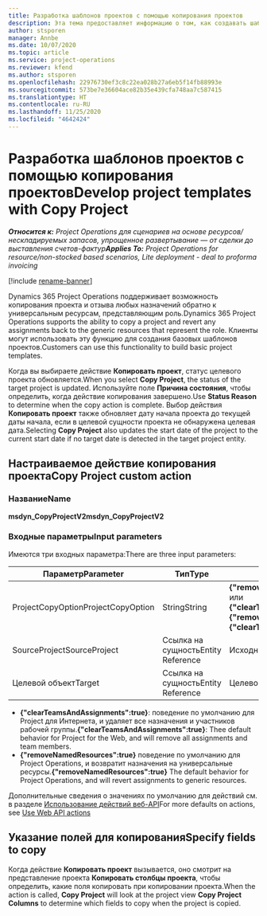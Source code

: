 ```yaml
---
title: Разработка шаблонов проектов с помощью копирования проектов
description: Эта тема предоставляет информацию о том, как создавать шаблоны проектов с помощью настраиваемого действия копирования проекта.
author: stsporen
manager: Annbe
ms.date: 10/07/2020
ms.topic: article
ms.service: project-operations
ms.reviewer: kfend
ms.author: stsporen
ms.openlocfilehash: 22976730ef3c8c22ea028b27a6eb5f14fb88993e
ms.sourcegitcommit: 573be7e36604ace82b35e439cfa748aa7c587415
ms.translationtype: HT
ms.contentlocale: ru-RU
ms.lasthandoff: 11/25/2020
ms.locfileid: "4642424"
---
```

# <a name="develop-project-templates-with-copy-project"></a><span data-ttu-id="11923-103">Разработка шаблонов проектов с помощью копирования проектов</span><span class="sxs-lookup"><span data-stu-id="11923-103">Develop project templates with Copy Project</span></span>

<span data-ttu-id="11923-104">_**Относится к:** Project Operations для сценариев на основе ресурсов/нескладируемых запасов, упрощенное развертывание — от сделки до выставления счетов-фактур_</span><span class="sxs-lookup"><span data-stu-id="11923-104">_**Applies To:** Project Operations for resource/non-stocked based scenarios, Lite deployment - deal to proforma invoicing_</span></span>

[!include [rename-banner](~/includes/cc-data-platform-banner.md)]

<span data-ttu-id="11923-105">Dynamics 365 Project Operations поддерживает возможность копирования проекта и отзыва любых назначений обратно к универсальным ресурсам, представляющим роль.</span><span class="sxs-lookup"><span data-stu-id="11923-105">Dynamics 365 Project Operations supports the ability to copy a project and revert any assignments back to the generic resources that represent the role.</span></span> <span data-ttu-id="11923-106">Клиенты могут использовать эту функцию для создания базовых шаблонов проектов.</span><span class="sxs-lookup"><span data-stu-id="11923-106">Customers can use this functionality to build basic project templates.</span></span>

<span data-ttu-id="11923-107">Когда вы выбираете действие **Копировать проект**, статус целевого проекта обновляется.</span><span class="sxs-lookup"><span data-stu-id="11923-107">When you select **Copy Project**, the status of the target project is updated.</span></span> <span data-ttu-id="11923-108">Используйте поле **Причина состояния**, чтобы определить, когда действие копирования завершено.</span><span class="sxs-lookup"><span data-stu-id="11923-108">Use **Status Reason** to determine when the copy action is complete.</span></span> <span data-ttu-id="11923-109">Выбор действия **Копировать проект** также обновляет дату начала проекта до текущей даты начала, если в целевой сущности проекта не обнаружена целевая дата.</span><span class="sxs-lookup"><span data-stu-id="11923-109">Selecting **Copy Project** also updates the start date of the project to the current start date if no target date is detected in the target project entity.</span></span>

## <a name="copy-project-custom-action"></a><span data-ttu-id="11923-110">Настраиваемое действие копирования проекта</span><span class="sxs-lookup"><span data-stu-id="11923-110">Copy Project custom action</span></span> 

### <a name="name"></a><span data-ttu-id="11923-111">Название</span><span class="sxs-lookup"><span data-stu-id="11923-111">Name</span></span> 

<span data-ttu-id="11923-112">**msdyn_CopyProjectV2**</span><span class="sxs-lookup"><span data-stu-id="11923-112">**msdyn_CopyProjectV2**</span></span>

### <a name="input-parameters"></a><span data-ttu-id="11923-113">Входные параметры</span><span class="sxs-lookup"><span data-stu-id="11923-113">Input parameters</span></span>
<span data-ttu-id="11923-114">Имеются три входных параметра:</span><span class="sxs-lookup"><span data-stu-id="11923-114">There are three input parameters:</span></span>

| <span data-ttu-id="11923-115">Параметр</span><span class="sxs-lookup"><span data-stu-id="11923-115">Parameter</span></span>          | <span data-ttu-id="11923-116">Тип</span><span class="sxs-lookup"><span data-stu-id="11923-116">Type</span></span>   | <span data-ttu-id="11923-117">Значения</span><span class="sxs-lookup"><span data-stu-id="11923-117">Values</span></span>                                                   | 
|--------------------|--------|----------------------------------------------------------|
| <span data-ttu-id="11923-118">ProjectCopyOption</span><span class="sxs-lookup"><span data-stu-id="11923-118">ProjectCopyOption</span></span>  | <span data-ttu-id="11923-119">String</span><span class="sxs-lookup"><span data-stu-id="11923-119">String</span></span> | <span data-ttu-id="11923-120">**{"removeNamedResources":true}** или **{"clearTeamsAndAssignments":true}**</span><span class="sxs-lookup"><span data-stu-id="11923-120">**{"removeNamedResources":true}** or **{"clearTeamsAndAssignments":true}**</span></span> |
| <span data-ttu-id="11923-121">SourceProject</span><span class="sxs-lookup"><span data-stu-id="11923-121">SourceProject</span></span>      | <span data-ttu-id="11923-122">Ссылка на сущность</span><span class="sxs-lookup"><span data-stu-id="11923-122">Entity Reference</span></span> | <span data-ttu-id="11923-123">Исходный проект</span><span class="sxs-lookup"><span data-stu-id="11923-123">Source Project</span></span> |
| <span data-ttu-id="11923-124">Целевой объект</span><span class="sxs-lookup"><span data-stu-id="11923-124">Target</span></span>             | <span data-ttu-id="11923-125">Ссылка на сущность</span><span class="sxs-lookup"><span data-stu-id="11923-125">Entity Reference</span></span> | <span data-ttu-id="11923-126">Целевой проект</span><span class="sxs-lookup"><span data-stu-id="11923-126">Target Project</span></span> |


- <span data-ttu-id="11923-127">**{"clearTeamsAndAssignments":true}**: поведение по умолчанию для Project для Интернета, и удаляет все назначения и участников рабочей группы.</span><span class="sxs-lookup"><span data-stu-id="11923-127">**{"clearTeamsAndAssignments":true}**: Thee default behavior for Project for the Web, and will remove all assignments and team members.</span></span>
- <span data-ttu-id="11923-128">**{"removeNamedResources":true}** поведение по умолчанию для Project Operations, и возвратит назначения на универсальные ресурсы.</span><span class="sxs-lookup"><span data-stu-id="11923-128">**{"removeNamedResources":true}** The default behavior for Project Operations, and will revert assignments to generic resources.</span></span>

<span data-ttu-id="11923-129">Дополнительные сведения о значениях по умолчанию для действий см. в разделе [Использование действий веб-API](https://docs.microsoft.com/powerapps/developer/common-data-service/webapi/use-web-api-actions)</span><span class="sxs-lookup"><span data-stu-id="11923-129">For more defaults on actions, see [Use Web API actions](https://docs.microsoft.com/powerapps/developer/common-data-service/webapi/use-web-api-actions)</span></span>

## <a name="specify-fields-to-copy"></a><span data-ttu-id="11923-130">Указание полей для копирования</span><span class="sxs-lookup"><span data-stu-id="11923-130">Specify fields to copy</span></span> 
<span data-ttu-id="11923-131">Когда действие **Копировать проект** вызывается, оно смотрит на представление проекта **Копировать столбцы проекта**, чтобы определить, какие поля копировать при копировании проекта.</span><span class="sxs-lookup"><span data-stu-id="11923-131">When the action is called, **Copy Project** will look at the project view **Copy Project Columns** to determine which fields to copy when the project is copied.</span></span>
